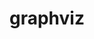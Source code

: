 ---
title: "graphviz"
layout: cache
categories: [package, develop-2024-11-10]
meta: {"versions": ["12.1.0"], "compilers": ["apple-clang@=15.0.0", "gcc@=10.2.1", "gcc@=7.5.0"], "oss": ["centos7", "ubuntu18.04", "ventura"], "platforms": ["darwin", "linux"], "targets": ["aarch64", "x86_64_v3"], "stacks": ["developer-tools-darwin", "developer-tools-manylinux2014", "radiuss", "root"], "num_specs": 3, "num_specs_by_stack": {"root": 3, "developer-tools-darwin": 1, "developer-tools-manylinux2014": 1, "radiuss": 1}}
spec_details: [{"hash": "vdwewofit6edea4hzgdohq3azmkrt66h", "compiler": "apple-clang@=15.0.0", "versions": ["12.1.0"], "os": "ventura", "platform": "darwin", "target": "aarch64", "variants": ["build_system=autotools", "~doc", "~expat", "~ghostscript", "~gtkplus", "~gts", "~java", "~libgd", "~pangocairo", "~poppler", "~qt", "+quartz", "~x"], "stacks": ["root", "developer-tools-darwin"], "size": "-", "tarball": "https://binaries.spack.io/develop-2024-11-10/build_cache/darwin-ventura-aarch64/apple-clang-15.0.0/graphviz-12.1.0/darwin-ventura-aarch64-apple-clang-15.0.0-graphviz-12.1.0-vdwewofit6edea4hzgdohq3azmkrt66h.spack"}, {"hash": "6pjtyed25gnypbyqabluesf7umfty7xg", "compiler": "gcc@=10.2.1", "versions": ["12.1.0"], "os": "centos7", "platform": "linux", "target": "x86_64_v3", "variants": ["build_system=autotools", "~doc", "~expat", "~ghostscript", "~gtkplus", "~gts", "~java", "~libgd", "~pangocairo", "~poppler", "~qt", "~quartz", "~x"], "stacks": ["developer-tools-manylinux2014", "root"], "size": "-", "tarball": "https://binaries.spack.io/develop-2024-11-10/build_cache/linux-centos7-x86_64_v3/gcc-10.2.1/graphviz-12.1.0/linux-centos7-x86_64_v3-gcc-10.2.1-graphviz-12.1.0-6pjtyed25gnypbyqabluesf7umfty7xg.spack"}, {"hash": "5xydscy7jqgb7eshkq3llqbptlrk7chw", "compiler": "gcc@=7.5.0", "versions": ["12.1.0"], "os": "ubuntu18.04", "platform": "linux", "target": "x86_64_v3", "variants": ["build_system=autotools", "~doc", "~expat", "~ghostscript", "~gtkplus", "~gts", "~java", "~libgd", "~pangocairo", "~poppler", "~qt", "~quartz", "~x"], "stacks": ["radiuss", "root"], "size": "-", "tarball": "https://binaries.spack.io/develop-2024-11-10/build_cache/linux-ubuntu18.04-x86_64_v3/gcc-7.5.0/graphviz-12.1.0/linux-ubuntu18.04-x86_64_v3-gcc-7.5.0-graphviz-12.1.0-5xydscy7jqgb7eshkq3llqbptlrk7chw.spack"}]
---